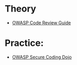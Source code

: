# Theory
- [OWASP Code Review Guide](https://owasp.org/www-project-code-review-guide/)

# Practice:
- [OWASP Secure Coding Dojo](https://owasp.org/www-project-secure-coding-dojo/)
